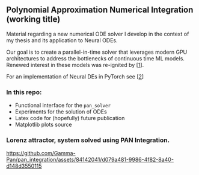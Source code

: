 ## Polynomial Approximation Numerical Integration (working title)

Material regarding a new numerical ODE solver I develop in the context of my thesis and its application to Neural ODEs.

Our goal is to create a parallel-in-time solver that leverages modern GPU architectures to address the bottlenecks of 
continuous time ML models. Renewed interest in these models was re-ignited by [[1](https://arxiv.org/abs/1806.07366)].

For an implementation of Neural DEs in PyTorch see [[2](https://github.com/DiffEqML/torchdyn)]

### In this repo:
- Functional interface for the `pan_solver`
- Experiments for the solution of ODEs
- Latex code for (hopefully) future publication
- Matplotlib plots source 

### Lorenz attractor, system solved using PAN Integration.

https://github.com/Gamma-Pan/pan_integration/assets/84142041/d079a481-9986-4f82-8a40-d148d3550115

